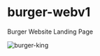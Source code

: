 # burger-webv1
Burger Website Landing Page

![burger-king](https://github.com/Tharakaez/burger-webv1/assets/100085288/3e27e564-f274-4da6-abe1-93f6fde68886)
